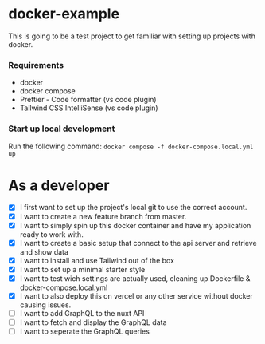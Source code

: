 # docker-example

This is going to be a test project to get familiar with setting up projects with docker.

### Requirements

- docker
- docker compose
- Prettier - Code formatter (vs code plugin)
- Tailwind CSS IntelliSense (vs code plugin)

### Start up local development

Run the following command: `docker compose -f docker-compose.local.yml up`

# As a developer

- [x] I first want to set up the project's local git to use the correct account.
- [x] I want to create a new feature branch from master.
- [x] I want to simply spin up this docker container and have my application ready to work with.
- [x] I want to create a basic setup that connect to the api server and retrieve and show data
- [x] I want to install and use Tailwind out of the box
- [x] I want to set up a minimal starter style
- [x] I want to test wich settings are actually used, cleaning up Dockerfile & docker-compose.local.yml
- [X] I want to also deploy this on vercel or any other service without docker causing issues.
- [ ] I want to add GraphQL to the nuxt API
- [ ] I want to fetch and display the GraphQL data
- [ ] I want to seperate the GraphQL queries
